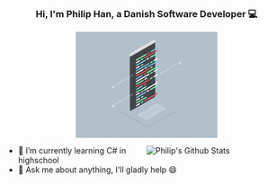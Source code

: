 
<!-- Banner -->
<h3 align="center">Hi, I'm Philip Han, a Danish Software Developer 💻</h3>
<p align="center">
	<img align="center" width="50%" src="https://github.com/Philipnah/Philipnah/blob/master/assets/Coding.gif">
</p>

<!-- Talking about you -->

<!-- Any image aligned to the right. Beware the width -->
<a href="https://github.com/Philipnah">
    <img width="50%" align="right" alt="Philip's Github Stats" src="https://github-readme-stats.vercel.app/api?username=Philipnah&show_icons=true&hide_border=true" />
  </a>


<!-- - 💻 I’m currently working on -->
- 🌱 I’m currently learning C# in highschool
- 💬 Ask me about anything, I'll gladly help 😄